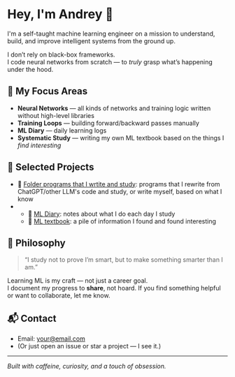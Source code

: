 # Hey, I'm Andrey 👋

I'm a self-taught machine learning engineer on a mission to understand, build, and improve intelligent systems from the ground up.

I don’t rely on black-box frameworks.  
I code neural networks from scratch — to *truly* grasp what’s happening under the hood.

## 🧠 My Focus Areas

- **Neural Networks** — all kinds of networks and training logic written without high-level libraries
- **Training Loops** — building forward/backward passes manually
- **ML Diary** — daily learning logs
- **Systematic Study** — writing my own ML textbook based on the things I *find interesting*

## 🔧 Selected Projects

- 🧱 [Folder programs that I wrtite and study](https://github.com/ihateandreykrasnokutsky/neural_networks_python): programs that I rewrite from ChatGPT/other LLM's code and study, or write myself, based on what I know
- - 📓 [ML Diary](https://github.com/ihateandreykrasnokutsky/my_ml_notes/blob/main/001.%20ml_diary.md): notes about what I do each day I study
  - 📓 [ML textbook](https://github.com/ihateandreykrasnokutsky/my_ml_notes/blob/main/002.%20ml_textbook.md): a pile of information I found and found interesting

## 📜 Philosophy

> “I study not to prove I’m smart, but to make something smarter than I am.”

Learning ML is my craft — not just a career goal.  
I document my progress to **share**, not hoard. If you find something helpful or want to collaborate, let me know.

## 📬 Contact

- Email: your@email.com
- (Or just open an issue or star a project — I see it.)

---
*Built with caffeine, curiosity, and a touch of obsession.*
